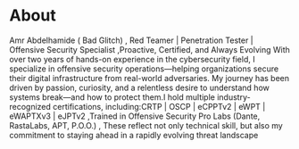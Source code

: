# About

Amr Abdelhamide ( Bad Glitch) , Red Teamer | Penetration Tester | Offensive Security Specialist ,Proactive, Certified, and Always Evolving With over two years of hands-on experience in the cybersecurity field, I specialize in offensive security operations—helping organizations secure their digital infrastructure from real-world adversaries. My journey has been driven by passion, curiosity, and a relentless desire to understand how systems break—and how to protect them.I hold multiple industry-recognized certifications, including:CRTP | OSCP | eCPPTv2 | eWPT | eWAPTXv3 | eJPTv2 ,Trained in Offensive Security Pro Labs (Dante, RastaLabs, APT, P.O.O.) , These reflect not only technical skill, but also my commitment to staying ahead in a rapidly evolving threat landscape
